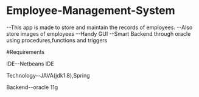 # Employee-Management-System
--This app is made to store and maintain the records of employees.
--Also store images of employees
--Handy GUI
--Smart Backend through oracle using procedures,functions and triggers

#Requirements

IDE--Netbeans IDE

Technology--JAVA(jdk1.8),Spring

Backend--oracle 11g
